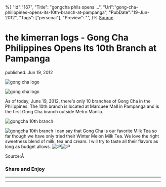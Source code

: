 ﻿%{
    "Id":"167",
    "Title": "gongcha phils opens ...",
    "Url":"gong-cha-philippines-opens-its-10th-branch-at-pampanga",
    "PubDate":"19-Jun-2012",
    "Tags": ["personal"],
    "Preview": "",
}%
[Source](http://markhughneri.com/blog/881/gong-cha-philippines-opens-its-10th-branch-at-pampanga/ "Permalink to the kimerran logs - Gong Cha Philippines Opens Its 10th Branch at Pampanga")

# the kimerran logs - Gong Cha Philippines Opens Its 10th Branch at Pampanga

published: Jun 19, 2012

![gong cha logo][1]

![gong cha logo][2]

As of today, June 19, 2012, there's only 10 branches of Gong Cha in the Philippines. The 10th branch is located at Marquee Mall in Pampanga and is the first Gong Cha branch outside Metro Manila.

![gongcha 10th branch][1]

![gongcha 10th branch][3]
I can say that Gong Cha is our favorite Milk Tea so far though we have only tried their Winter Melon Milk Tea. We love the right sweetness blend of milk, tea and cream. I will try to taste all their flavors as long as budget allows. ![:P][1]![:P][4]

Source:Â 

### Share and Enjoy

* * *

* * *

[1]: http://markhughneri.com/blog/assets/loading.gif
[2]: http://www.sisigbytes.com/food/wp-content/uploads/sites/2/2012/06/gong-cha-logo.jpg
[3]: http://www.sisigbytes.com/food/wp-content/uploads/sites/2/2012/06/gongcha-10th-branch.jpg
[4]: http://markhughneri.com/blog/wp-includes/images/smilies/icon_razz.gif
